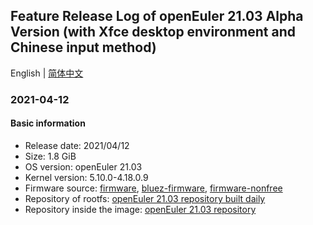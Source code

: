 ## Feature Release Log of openEuler 21.03 Alpha Version (with Xfce desktop environment and Chinese input method)

English | [简体中文](./changelog-21.03-Xfce.md)

### 2021-04-12

#### Basic information

- Release date: 2021/04/12
- Size: 1.8 GiB
- OS version: openEuler 21.03
- Kernel version: 5.10.0-4.18.0.9
- Firmware source: [firmware](https://github.com/raspberrypi/firmware), [bluez-firmware](https://github.com/RPi-Distro/bluez-firmware), [firmware-nonfree](https://github.com/RPi-Distro/firmware-nonfree)
- Repository of rootfs: [openEuler 21.03 repository built daily](http://119.3.219.20:82/openEuler:/21.03/standard_aarch64/aarch64/)
- Repository inside the image: [openEuler 21.03 repository](https://gitee.com/src-openeuler/openEuler-repos/blob/openEuler-21.03/generic.repo)